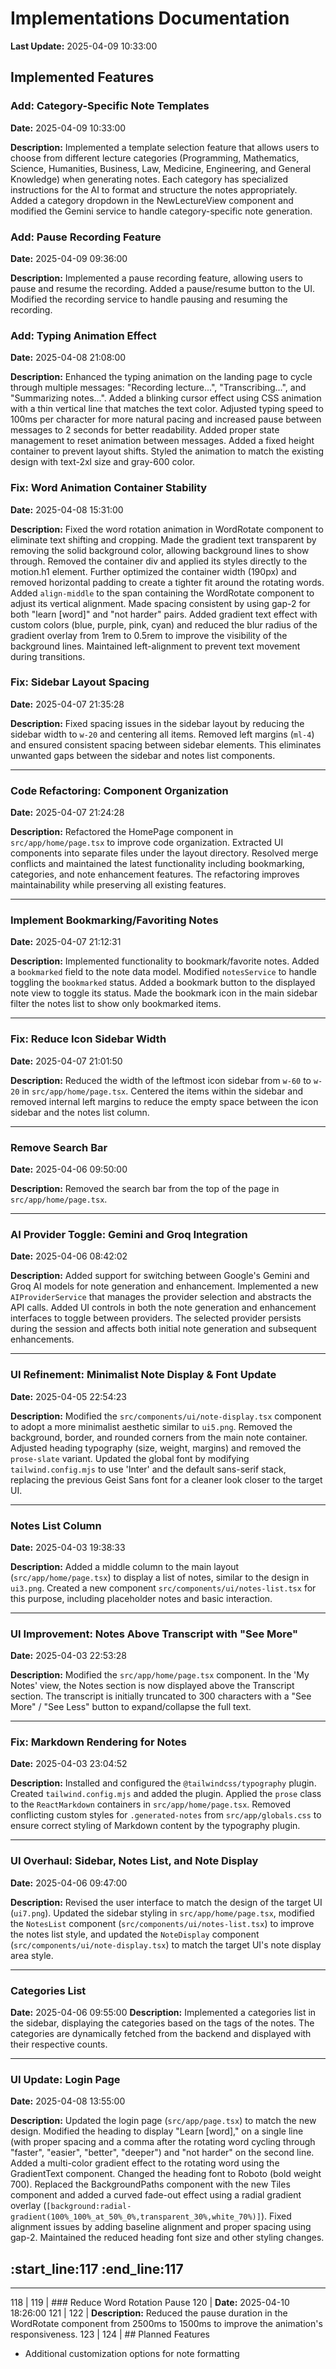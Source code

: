 # Implementations Documentation

**Last Update:** 2025-04-09 10:33:00

## Implemented Features

### Add: Category-Specific Note Templates
**Date:** 2025-04-09 10:33:00

**Description:** Implemented a template selection feature that allows users to choose from different lecture categories (Programming, Mathematics, Science, Humanities, Business, Law, Medicine, Engineering, and General Knowledge) when generating notes. Each category has specialized instructions for the AI to format and structure the notes appropriately. Added a category dropdown in the NewLectureView component and modified the Gemini service to handle category-specific note generation.

### Add: Pause Recording Feature
**Date:** 2025-04-09 09:36:00

**Description:** Implemented a pause recording feature, allowing users to pause and resume the recording. Added a pause/resume button to the UI. Modified the recording service to handle pausing and resuming the recording.

### Add: Typing Animation Effect
**Date:** 2025-04-08 21:08:00

**Description:** Enhanced the typing animation on the landing page to cycle through multiple messages: "Recording lecture...", "Transcribing...", and "Summarizing notes...". Added a blinking cursor effect using CSS animation with a thin vertical line that matches the text color. Adjusted typing speed to 100ms per character for more natural pacing and increased pause between messages to 2 seconds for better readability. Added proper state management to reset animation between messages. Added a fixed height container to prevent layout shifts. Styled the animation to match the existing design with text-2xl size and gray-600 color.


### Fix: Word Animation Container Stability
**Date:** 2025-04-08 15:31:00

**Description:** Fixed the word rotation animation in WordRotate component to eliminate text shifting and cropping. Made the gradient text transparent by removing the solid background color, allowing background lines to show through. Removed the container div and applied its styles directly to the motion.h1 element. Further optimized the container width (190px) and removed horizontal padding to create a tighter fit around the rotating words. Added `align-middle` to the span containing the WordRotate component to adjust its vertical alignment. Made spacing consistent by using gap-2 for both "learn [word]" and "not harder" pairs. Added gradient text effect with custom colors (blue, purple, pink, cyan) and reduced the blur radius of the gradient overlay from 1rem to 0.5rem to improve the visibility of the background lines. Maintained left-alignment to prevent text movement during transitions.


### Fix: Sidebar Layout Spacing
**Date:** 2025-04-07 21:35:28

**Description:** Fixed spacing issues in the sidebar layout by reducing the sidebar width to `w-20` and centering all items. Removed left margins (`ml-4`) and ensured consistent spacing between sidebar elements. This eliminates unwanted gaps between the sidebar and notes list components.

---

### Code Refactoring: Component Organization
**Date:** 2025-04-07 21:24:28

**Description:** Refactored the HomePage component in `src/app/home/page.tsx` to improve code organization. Extracted UI components into separate files under the layout directory. Resolved merge conflicts and maintained the latest functionality including bookmarking, categories, and note enhancement features. The refactoring improves maintainability while preserving all existing features.

---

### Implement Bookmarking/Favoriting Notes
**Date:** 2025-04-07 21:12:31

**Description:** Implemented functionality to bookmark/favorite notes. Added a `bookmarked` field to the note data model. Modified `notesService` to handle toggling the `bookmarked` status. Added a bookmark button to the displayed note view to toggle its status. Made the bookmark icon in the main sidebar filter the notes list to show only bookmarked items.

---

### Fix: Reduce Icon Sidebar Width
**Date:** 2025-04-07 21:01:50

**Description:** Reduced the width of the leftmost icon sidebar from `w-60` to `w-20` in `src/app/home/page.tsx`. Centered the items within the sidebar and removed internal left margins to reduce the empty space between the icon sidebar and the notes list column.

---

### Remove Search Bar
**Date:** 2025-04-06 09:50:00

**Description:** Removed the search bar from the top of the page in `src/app/home/page.tsx`.

---

### AI Provider Toggle: Gemini and Groq Integration
**Date:** 2025-04-06 08:42:02

**Description:** Added support for switching between Google's Gemini and Groq AI models for note generation and enhancement. Implemented a new `AIProviderService` that manages the provider selection and abstracts the API calls. Added UI controls in both the note generation and enhancement interfaces to toggle between providers. The selected provider persists during the session and affects both initial note generation and subsequent enhancements.

---

### UI Refinement: Minimalist Note Display & Font Update
**Date:** 2025-04-05 22:54:23

**Description:** Modified the `src/components/ui/note-display.tsx` component to adopt a more minimalist aesthetic similar to `ui5.png`. Removed the background, border, and rounded corners from the main note container. Adjusted heading typography (size, weight, margins) and removed the `prose-slate` variant. Updated the global font by modifying `tailwind.config.mjs` to use 'Inter' and the default sans-serif stack, replacing the previous Geist Sans font for a cleaner look closer to the target UI.

---

### Notes List Column
**Date:** 2025-04-03 19:38:33

**Description:** Added a middle column to the main layout (`src/app/home/page.tsx`) to display a list of notes, similar to the design in `ui3.png`. Created a new component `src/components/ui/notes-list.tsx` for this purpose, including placeholder notes and basic interaction.

---

### UI Improvement: Notes Above Transcript with "See More"
**Date:** 2025-04-03 22:53:28

**Description:** Modified the `src/app/home/page.tsx` component. In the 'My Notes' view, the Notes section is now displayed above the Transcript section. The transcript is initially truncated to 300 characters with a "See More" / "See Less" button to expand/collapse the full text.

---

### Fix: Markdown Rendering for Notes
**Date:** 2025-04-03 23:04:52

**Description:** Installed and configured the `@tailwindcss/typography` plugin. Created `tailwind.config.mjs` and added the plugin. Applied the `prose` class to the `ReactMarkdown` containers in `src/app/home/page.tsx`. Removed conflicting custom styles for `.generated-notes` from `src/app/globals.css` to ensure correct styling of Markdown content by the typography plugin.

---

### UI Overhaul: Sidebar, Notes List, and Note Display
**Date:** 2025-04-06 09:47:00

**Description:** Revised the user interface to match the design of the target UI (`ui7.png`). Updated the sidebar styling in `src/app/home/page.tsx`, modified the `NotesList` component (`src/components/ui/notes-list.tsx`) to improve the notes list style, and updated the `NoteDisplay` component (`src/components/ui/note-display.tsx`) to match the target UI's note display area style.

---

### Categories List
**Date:** 2025-04-06 09:55:00
**Description:** Implemented a categories list in the sidebar, displaying the categories based on the tags of the notes. The categories are dynamically fetched from the backend and displayed with their respective counts.

---

### UI Update: Login Page
**Date:** 2025-04-08 13:55:00

**Description:** Updated the login page (`src/app/page.tsx`) to match the new design. Modified the heading to display "Learn [word]," on a single line (with proper spacing and a comma after the rotating word cycling through "faster", "easier", "better", "deeper") and "not harder" on the second line. Added a multi-color gradient effect to the rotating word using the GradientText component. Changed the heading font to Roboto (bold weight 700). Replaced the BackgroundPaths component with the new Tiles component and added a curved fade-out effect using a radial gradient overlay (`[background:radial-gradient(100%_100%_at_50%_0%,transparent_30%,white_70%)]`). Fixed alignment issues by adding baseline alignment and proper spacing using gap-2. Maintained the reduced heading font size and other styling changes.

:start_line:117
:end_line:117
-------
---
118 |
119 | ### Reduce Word Rotation Pause
120 | **Date:** 2025-04-10 18:26:00
121 |
122 | **Description:** Reduced the pause duration in the WordRotate component from 2500ms to 1500ms to improve the animation's responsiveness.
123 |
124 | ## Planned Features

- Additional customization options for note formatting